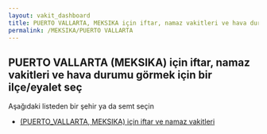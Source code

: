 ```yaml
---
layout: vakit_dashboard
title: PUERTO VALLARTA, MEKSIKA için iftar, namaz vakitleri ve hava durumu - ilçe/eyalet seç
permalink: /MEKSIKA/PUERTO VALLARTA
---
```


## PUERTO VALLARTA (MEKSIKA) için iftar, namaz vakitleri ve hava durumu  görmek için bir ilçe/eyalet seç

Aşağıdaki listeden bir şehir ya da semt seçin

* [ (PUERTO_VALLARTA, MEKSIKA) için iftar ve namaz vakitleri](/MEKSIKA/PUERTO_VALLARTA/)

<script type="text/javascript">
  var GLOBAL_COUNTRY = 'MEKSIKA';
  var GLOBAL_CITY = 'PUERTO VALLARTA';
  var GLOBAL_STATE = 'PUERTO VALLARTA';
</script>
